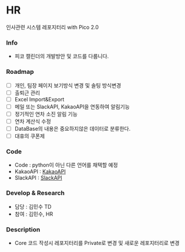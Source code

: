 # HR
인사관련 시스템 레포지터리 with Pico 2.0 

### Info
- 피코 캘린더의 개발방안 및 코드를 다룹니다.

### Roadmap
- [ ] 개인, 팀장 페이지 보기방식 변경 및 솔팅 방식변경
- [ ] 출퇴근 관리
- [ ] Excel Import&Export
- [ ] 메일 또는 SlackAPI, KakaoAPI을 연동하여 알림기능
- [ ] 정기적인 연차 소진 알림 기능
- [ ] 연차 계산식 수정
- [ ] DataBase의 내용은 중요하지않은 데이터로 분류한다.
- [ ] 대휴의 쿠폰제

### Code
- Code : python이 아닌 다른 언어를 채택할 예정
- KakaoAPI : [KakaoAPI](https://developers.kakao.com)
- SlackAPI : [SlackAPI](https://api.slack.com/apis)

### Develop & Research
- 담당 : 김민수 TD
- 참여 : 김민수, HR

### Description
- Core 코드 작성시 레포지터리를 Private로 변경 및 새로운 레포지터리로 변경

